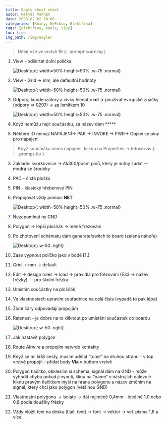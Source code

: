 ```yaml
---
title: Eagle cheat sheet
autor: Matyáš Vaňhát
date: 2023-02-02 10:00
categories: [Knihy, NeFikce, Elektřina]
tags: [elektřina, eagle, tipy]
toc: true
img_path: /img/eagle/
---
```



>Dělat vše ve vrstvě 16
{: .prompt-warning }

1. View - odškrtat dolní políčka
    
    ![Desktop](Untitled6.png){: width=50% height=50% .w-75 .normal}
    
2. View - Grid → mm, ale defaultní hodnoty
    
    ![Desktop](Untitled1.png){: width=50% height=50% .w-75 .normal}
    
3. Odpory, kondenzátory a cívky hledat v **rcl →** používat evropské značky (odpory ⇒ 0207) → za lomítkem 10

    ![Desktop](Untitled2.png){: width=50% height=50% .w-75 .normal}

1. Když nemůžu najít součástku, za název dám *****
2. Některé IO nemají NAPÁJENÍ→ PAK → INVOKE → PWR→ Objeví se piny pro napájení
    
>Když součástka nemá napájení, kliknu na Properties → Infoservis
{: .prompt-tip }
    
3. Základní svorkovníce → Ak300/počet pinů, který je nutný zadat — modrá se šroubky
4. PAD - čistá ploška
5. PIN - klasický hřebenový PIN
6. Propojovat vždy pomocí **NET**
    
    ![Desktop](Untitled3.png){: width=50% height=50% .w-75 .normal}
    
7. Nezapomínat na GND
8. Polygon → lepší plošňák → méně frézování
9. Po zhotovení schématu dám generate/switch to board (zelená nahoře) 
    
    ![Desktop](Untitled4.png){:.w-50 .right}
    
10. Zase vypnout políčko jako v bodě **[1.]**
11. Grid → mm → default
12. Edit → design rules → load → pravidla pro frézování (E33 → název frézky) — pro školní frézku
13. Umístím součástky na plošňák
14. Ve vlastnostech upravím souřadnice na celá čísla (vypadá to pak lépe)
15. Žluté čáry odpovádají propojům
16. Ratsnest - je dobré na to kliknout po umístění součástek do boardu 
    
    ![Desktop](Untitled5.png){:.w-50 .right}
    
17. Jak nastavit polygon
18. Route Airwire a propojím natvrdo kontakty
19. Když se mi kříží cesty, musím udělat “tunel” na druhou stranu - v top vrstvě propojit - přidat body **Via** v buttom vrstvě
20. Polygon tlačítko, obkleslím si schema, signál dám na GND - může vyhodit chybu pokud ji vynutí, klinu na “name” v nástrojích nalevo→ klknu pravým tlačítkem myši na hranu polygonu a název změním na signál, který chci jako polygon (většinou GND)
21. Vlastnostni polygonu → Isolate → dát nejméně 0,4mm - ideálně 1.0 nebo 0.8 podle tloušťky frézky
22. Vždy vložit text na desku (tlač. text) → font → vektor → vel. písma 1,8 a více